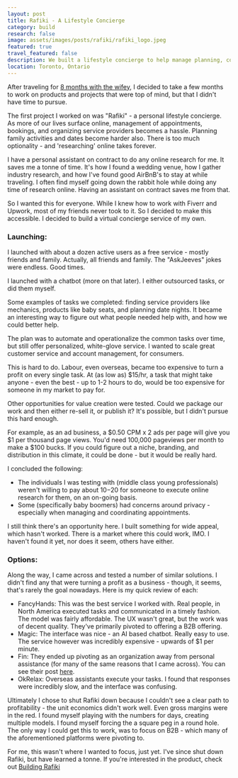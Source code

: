 ```yaml
---
layout: post
title: Rafiki - A Lifestyle Concierge
category: build
research: false
image: assets/images/posts/rafiki/rafiki_logo.jpeg
featured: true
travel_featured: false
description: We built a lifestyle concierge to help manage planning, coordinating, and maximizing our time. It was called "Rafiki".
location: Toronto, Ontario
---
```


After traveling for [8 months with the wifey](/system/2019/02/27/5-takeways-from-quitting-and-taking-time-off.html), I decided to take a few months to work on products and projects that were top of mind, but that I didn't have time to pursue.

The first project I worked on was "Rafiki" - a personal lifestyle concierge. As more of our lives surface online, management of appointments, bookings, and organizing service providers becomes a hassle. Planning family activities and dates become harder also. There is too much optionality - and 'researching' online takes forever.

I have a personal assistant on contract to do any online research for me. It saves me a tonne of time. It's how I found a wedding venue, how I gather industry research, and how I've found good AirBnB's to stay at while traveling. I often find myself going down the rabbit hole while doing any time of research online. Having an assistant on contract saves me from that.

So I wanted this for everyone. While I knew how to work with Fiverr and Upwork, most of my friends never took to it. So I decided to make this accessible. I decided to build a virtual concierge service of my own.

### Launching:

I launched with about a dozen active users as a free service - mostly friends and family. Actually, all friends and family. The "AskJeeves" jokes were endless. Good times.

I launched with a chatbot (more on that later). I either outsourced tasks, or did them myself.

Some examples of tasks we completed: finding service providers like mechanics, products like baby seats, and planning date nights. It became an interesting way to figure out what people needed help with, and how we could better help.

The plan was to automate and operationalize the common tasks over time, but still offer personalized, white-glove service. I wanted to scale great customer service and account management, for consumers.

This is hard to do. Labour, even overseas, became too expensive to turn a profit on every single task. At (as low as) \$15/hr, a task that might take anyone - even the best - up to 1-2 hours to do, would be too expensive for someone in my market to pay for.

Other opportunities for value creation were tested. Could we package our work and then either re-sell it, or publish it? It's possible, but I didn't pursue this hard enough.

For example, as an ad business, a $0.50 CPM x 2 ads per page will give you $1 per thousand page views. You'd need 100,000 pageviews per month to make a \$100 bucks. If you could figure out a niche, branding, and distribution in this climate, it could be done - but it would be really hard.

I concluded the following:

- The individuals I was testing with (middle class young professionals) weren't willing to pay about $10-$20 for someone to execute online research for them, on an on-going basis.
- Some (specifically baby boomers) had concerns around privacy - especially when managing and coordinating appointments.

I still think there's an opportunity here. I built something for wide appeal, which hasn't worked. There is a market where this could work, IMO. I haven't found it yet, nor does it seem, others have either.

### Options:

Along the way, I came across and tested a number of similar solutions. I didn't find any that were turning a profit as a business - though, it seems, that's rarely the goal nowadays. Here is my quick review of each:

- FancyHands: This was the best service I worked with. Real people, in North America executed tasks and communicated in a timely fashion. The model was fairly affordable. The UX wasn't great, but the work was of decent quality. They've primarily pivoted to offering a B2B offering.
- Magic: The interface was nice - an AI based chatbot. Really easy to use. The service however was incredibly expensive - upwards of \$1 per minute.
- Fin: They ended up pivoting as an organization away from personal assistance (for many of the same reasons that I came across). You can see their post [here](https://www.fin.com/posts/fins-plan-for-2019/).
- OkRelax: Overseas assistants execute your tasks. I found that responses were incredibly slow, and the interface was confusing.

Ultimately I chose to shut Rafiki down because I couldn't see a clear path to profitability - the unit economics didn't work well. Even gross margins were in the red. I found myself playing with the numbers for days, creating multiple models. I found myself forcing the a square peg in a round hole. The only way I could get this to work, was to focus on B2B - which many of the aforementioned platforms were pivoting to.

For me, this wasn't where I wanted to focus, just yet. I've since shut down Rafiki, but have learned a tonne. If you're interested in the product, check out [Building Rafiki](/products/2019/03/04/building-rafiki.html)
